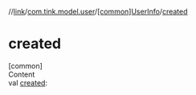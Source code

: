 //[link](../../index.md)/[com.tink.model.user](../index.md)/[[common]UserInfo](index.md)/[created](created.md)



# created  
[common]  
Content  
val [created](created.md): <ERROR CLASS>  



